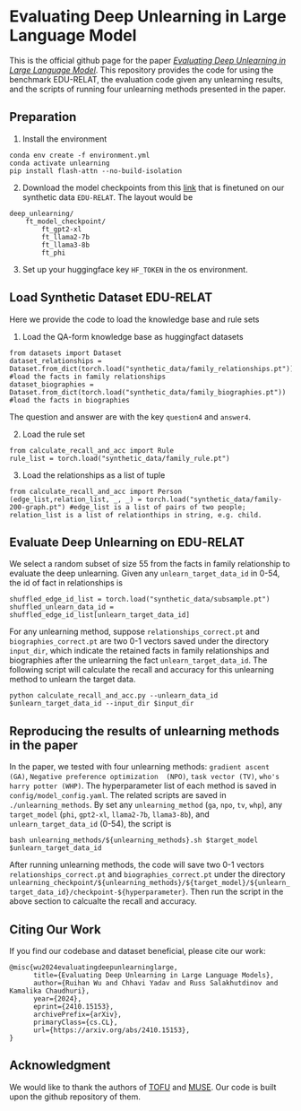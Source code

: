 # Evaluating Deep Unlearning in Large Language Model

This is the official github page for the paper [*Evaluating Deep Unlearning in Large Language Model*](https://arxiv.org/abs/2410.15153). This repository provides the code for using the benchmark EDU-RELAT, the evaluation code given any unlearning results, and the scripts of running four unlearning methods presented in the paper.

## Preparation
1. Install the environment
```
conda env create -f environment.yml
conda activate unlearning
pip install flash-attn --no-build-isolation
```
2. Download the model checkpoints from this [link](https://drive.google.com/drive/folders/1jZpmHHphXihdXvyD0xAhr3wjtO9qvJy-?usp=sharing) that is finetuned on our synthetic data `EDU-RELAT`. The layout would be
```
deep_unlearning/
    ft_model_checkpoint/
        ft_gpt2-xl
        ft_llama2-7b
        ft_llama3-8b
        ft_phi
```
3. Set up your huggingface key `HF_TOKEN` in the os environment.

## Load Synthetic Dataset EDU-RELAT
Here we provide the code to load the knowledge base and rule sets
1. Load the QA-form knowledge base as huggingfact datasets
```
from datasets import Dataset
dataset_relationships = Dataset.from_dict(torch.load("synthetic_data/family_relationships.pt")) #load the facts in family relationships
dataset_biographies = Dataset.from_dict(torch.load("synthetic_data/family_biographies.pt")) #load the facts in biographies
```
The question and answer are with the key `question4` and `answer4`.

2. Load the rule set
```
from calculate_recall_and_acc import Rule
rule_list = torch.load("synthetic_data/family_rule.pt")
```

3. Load the relationships as a list of tuple
```
from calculate_recall_and_acc import Person
(edge_list,relation_list, _, _) = torch.load("synthetic_data/family-200-graph.pt") #edge_list is a list of pairs of two people; relation_list is a list of relationthips in string, e.g. child.
```

## Evaluate Deep Unlearning on EDU-RELAT
We select a random subset of size 55 from the facts in family relationship to evaluate the deep unlearning. Given any `unlearn_target_data_id` in 0-54, the id of fact in relationships is
```
shuffled_edge_id_list = torch.load("synthetic_data/subsample.pt")
shuffled_unlearn_data_id = shuffled_edge_id_list[unlearn_target_data_id]
```
For any unlearning method, suppose `relationships_correct.pt` and `biographies_correct.pt` are two 0-1 vectors saved under the directory `input_dir`, which indicate the retained facts in family relationships and biographies after the unlearning the fact `unlearn_target_data_id`. The following script will calculate the recall and accuracy for this unlearning method to unlearn the target data.
```
python calculate_recall_and_acc.py --unlearn_data_id $unlearn_target_data_id --input_dir $input_dir
```

## Reproducing the results of unlearning methods in the paper
In the paper, we tested with four unlearning methods: `gradient ascent (GA)`, `Negative preference optimization  (NPO)`, `task vector (TV)`, `who's harry potter (WHP)`. The hyperparameter list of each method is saved in `config/model_config.yaml`. The related scripts are saved in `./unlearning_methods`. By set any `unlearning_method` (`ga`, `npo`, `tv`, `whp`), any `target_model` (`phi`, `gpt2-xl`, `llama2-7b`, `llama3-8b`), and `unlearn_target_data_id` (0-54), the script is
```
bash unlearning_methods/${unlearning_methods}.sh $target_model $unlearn_target_data_id
```
After running unlearning methods, the code will save two 0-1 vectors `relationships_correct.pt` and `biographies_correct.pt` under the directory `unlearning_checkpoint/${unlearning_methods}/${target_model}/${unlearn_target_data_id}/checkpoint-${hyperparameter}`. Then run the script in the above section to calcualte the recall and accuracy.

## Citing Our Work

If you find our codebase and dataset beneficial, please cite our work:
```
@misc{wu2024evaluatingdeepunlearninglarge,
      title={Evaluating Deep Unlearning in Large Language Models}, 
      author={Ruihan Wu and Chhavi Yadav and Russ Salakhutdinov and Kamalika Chaudhuri},
      year={2024},
      eprint={2410.15153},
      archivePrefix={arXiv},
      primaryClass={cs.CL},
      url={https://arxiv.org/abs/2410.15153}, 
}
```

## Acknowledgment
We would like to thank the authors of [TOFU](https://arxiv.org/abs/2401.06121) and [MUSE](https://arxiv.org/abs/2407.06460). Our code is built upon the github repository of them.
